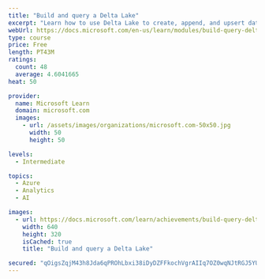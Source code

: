 ```yaml
---
title: "Build and query a Delta Lake"
excerpt: "Learn how to use Delta Lake to create, append, and upsert data to Apache Spark tables, taking advantage of built-in reliability and optimizations."
webUrl: https://docs.microsoft.com/en-us/learn/modules/build-query-delta-lake/
type: course
price: Free
length: PT43M
ratings:
  count: 48
  average: 4.6041665
heat: 50

provider:
  name: Microsoft Learn
  domain: microsoft.com
  images:
    - url: /assets/images/organizations/microsoft.com-50x50.jpg
      width: 50
      height: 50

levels:
  - Intermediate

topics:
  - Azure
  - Analytics
  - AI

images:
  - url: https://docs.microsoft.com/learn/achievements/build-query-delta-lake-social.png
    width: 640
    height: 320
    isCached: true
    title: "Build and query a Delta Lake"

secured: "qOigsZqjM43h8Jda6qPROhLbxi38iDyDZFFkochVgrAIIq7OZ0wqNJtRGJ5YUcpjydzMczxNdro5F5UzSH8g/KBHY1ISuK2l2OzH99iGsp9+yjM272XVcHV5rbSQFwmLG+lZmg4izFuWlFXde3VW6ZIwp8XDZwYBvm7AnRgzUqTxPY6pTZkF8qdaslOt+kwSOjwXZjoxpNIXxVnBcTr4F2fAt7nI+G1tqW81xsSaPdzePKatLCpsBLG4M30hnYVKyKXGwQRSV2r38sBhFReJlUBpneQUcOM9ZnxIJUIiK4W4HZRk65aSocVFhR1FFiyD5NzXBY+4yvNXDhYMAzNgIW9sX0hkw/CVt9EbaC1hFf7KpcojurkinrWxfaSjT7IMFnpTcEvQiEO0FFBdIj04nA==;iap79YbMyKm2opK2Rwqw0g=="
---
```


